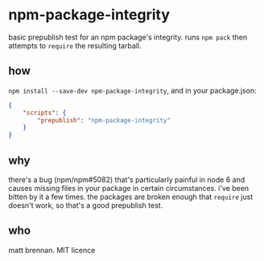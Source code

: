 npm-package-integrity
=====================

basic prepublish test for an npm package's integrity. runs `npm pack` then attempts to `require` the resulting tarball.

how
---

`npm install --save-dev npm-package-integrity`, and in your package.json:

```json
{
	"scripts": {
		"prepublish": "npm-package-integrity"
	}
}
```

why
---

there's a bug (npm/npm#5082) that's particularly painful in node 6 and causes missing files in your package in certain circumstances. i've been bitten by it a few times. the packages are broken enough that `require` just doesn't work, so that's a good prepublish test.

who
---

matt brennan. MIT licence 
